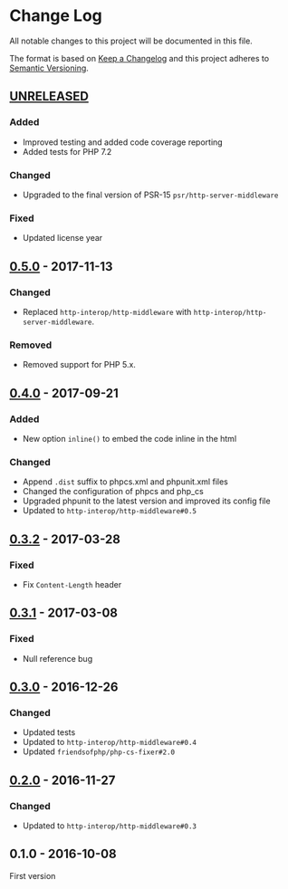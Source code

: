 # Change Log

All notable changes to this project will be documented in this file.

The format is based on [Keep a Changelog](http://keepachangelog.com/) 
and this project adheres to [Semantic Versioning](http://semver.org/).

## [UNRELEASED]

### Added

- Improved testing and added code coverage reporting
- Added tests for PHP 7.2

### Changed

- Upgraded to the final version of PSR-15 `psr/http-server-middleware`

### Fixed

- Updated license year

## [0.5.0] - 2017-11-13

### Changed

- Replaced `http-interop/http-middleware` with  `http-interop/http-server-middleware`.

### Removed

- Removed support for PHP 5.x.

## [0.4.0] - 2017-09-21

### Added

- New option `inline()` to embed the code inline in the html

### Changed

- Append `.dist` suffix to phpcs.xml and phpunit.xml files
- Changed the configuration of phpcs and php_cs
- Upgraded phpunit to the latest version and improved its config file
- Updated to `http-interop/http-middleware#0.5`

## [0.3.2] - 2017-03-28

### Fixed

- Fix `Content-Length` header

## [0.3.1] - 2017-03-08

### Fixed

- Null reference bug

## [0.3.0] - 2016-12-26

### Changed

- Updated tests
- Updated to `http-interop/http-middleware#0.4`
- Updated `friendsofphp/php-cs-fixer#2.0`

## [0.2.0] - 2016-11-27

### Changed

- Updated to `http-interop/http-middleware#0.3`

## 0.1.0 - 2016-10-08

First version

[UNRELEASED]: https://github.com/middlewares/debugbar/compare/v0.5.0...HEAD
[0.5.0]: https://github.com/middlewares/debugbar/compare/v0.4.0...v0.5.0
[0.4.0]: https://github.com/middlewares/debugbar/compare/v0.3.2...v0.4.0
[0.3.2]: https://github.com/middlewares/debugbar/compare/v0.3.1...v0.3.2
[0.3.1]: https://github.com/middlewares/debugbar/compare/v0.3.0...v0.3.1
[0.3.0]: https://github.com/middlewares/debugbar/compare/v0.2.0...v0.3.0
[0.2.0]: https://github.com/middlewares/debugbar/compare/v0.1.0...v0.2.0
